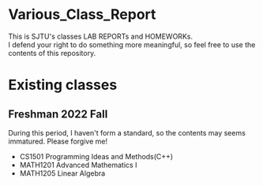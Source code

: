 # Various_Class_Report
This is SJTU's classes LAB REPORTs and HOMEWORKs.  
I defend your right to do something more meaningful, so feel free to use the contents of this repository.  

# Existing classes
## Freshman 2022 Fall
During this period, I haven't form a standard, so the contents may seems immatured. Please forgive me!
* CS1501     Programming Ideas and Methods(C++)
* MATH1201   Advanced Mathematics I
* MATH1205   Linear Algebra
